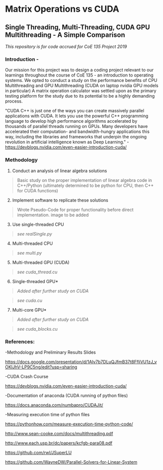 # Matrix Operations vs CUDA
## Single Threading, Multi-Threading, CUDA GPU Multithreading - A Simple Comparison

*This repository is for code accrued for CoE 135 Project 2019*

### Introduction - 
Our mission for this project was to design a coding project relevant to our learnings throughout the course of CoE 135 - an introduction to operating systems.
We opted to conduct a study on the performance benefits of CPU Multithreading and GPU Multithreading (CUDA on laptop nvidia GPU models in particular) A matrix operation calculator was settled upon as the primary testing platform for the study due to its potential to be a highly demanding process.

"CUDA C++ is just one of the ways you can create massively parallel applications with CUDA. It lets you use the powerful C++ programming language to develop high performance algorithms accelerated by thousands of parallel threads running on GPUs. Many developers have accelerated their computation- and bandwidth-hungry applications this way, including the libraries and frameworks that underpin the ongoing revolution in artificial intelligence known as Deep Learning."
-https://devblogs.nvidia.com/even-easier-introduction-cuda/

### Methodology
1. Conduct an analysis of linear algebra solutions
> Basic study on the proper implementation of linear algebra code in C++/Python (ultimately determined to be python for CPU, then C++ for CUDA functions)
2. Implement software to replicate these solutions
> Wrote Pseudo-Code for proper functionality before direct implementation. image to be added
3. Use single-threaded CPU
> *see realSingle.py*
4. Multi-threaded CPU
> *see multi.py*
5. Multi-threaded GPU (CUDA)
> *see cuda_thread.cu*
6. Single-threaded GPU*
> *Added after further study on CUDA*

> *see cuda.cu*
7. Multi-core GPU*
> *Added after further study on CUDA*

> *see cuda_blocks.cu*

### References:
-Methodology and Preliminary Results Slides

https://docs.google.com/presentation/d/1AIv7b7DLuQJfmB37t8FfliVU1zJ_vOKIJhV-LP9C5ng/edit?usp=sharing

-CUDA Crash Course

https://devblogs.nvidia.com/even-easier-introduction-cuda/

-Documentation of anaconda (CUDA running of python files) 

https://docs.anaconda.com/numbapro/CUDAJit/

-Measuring execution time of python files

https://pythonhow.com/measure-execution-time-python-code/

http://www.sean-cooke.com/docs/multithreading.pdf

http://www.each.usp.br/dc/papers/kcfgb-para08.pdf

https://github.com/rwl/JSuperLU

https://github.com/WayneDW/Parallel-Solvers-for-Linear-System
